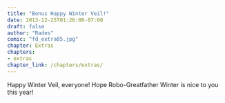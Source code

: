 ```yaml
---
title: "Bonus Happy Winter Veil!"
date: 2013-12-25T01:26:00-07:00
draft: false
author: "Rades"
comic: "fd_extra05.jpg"
chapter: Extras
chapters:
- extras
chapter_link: /chapters/extras/
---
```


Happy Winter Veil, everyone! Hope Robo-Greatfather Winter is nice to you this year!

